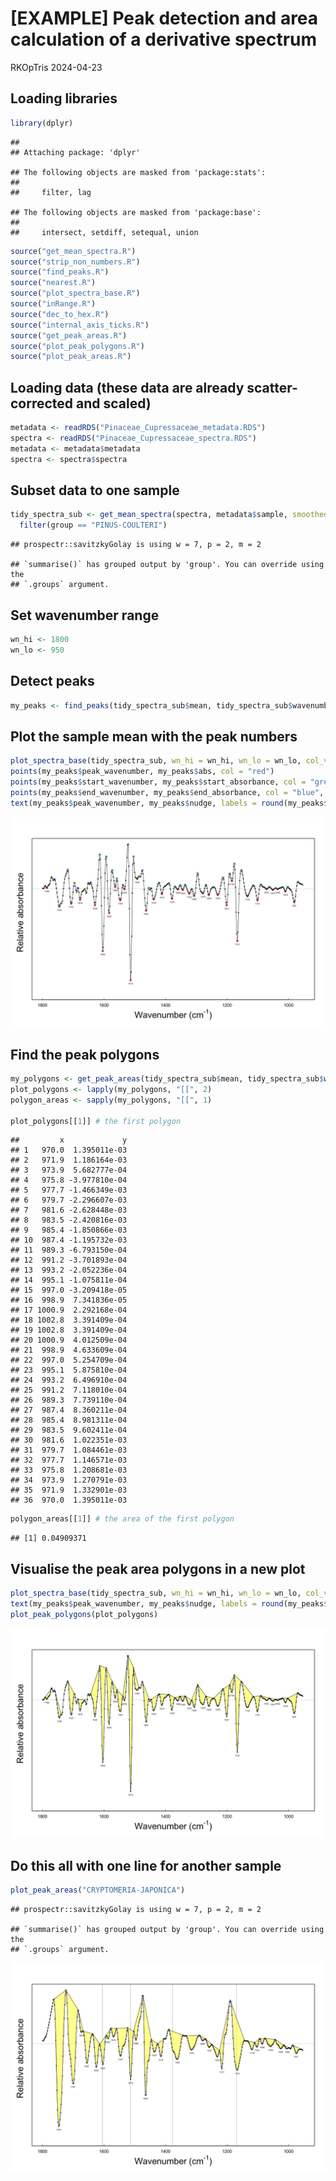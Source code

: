 \[EXAMPLE\] Peak detection and area calculation of a derivative spectrum
================
RKOpTris
2024-04-23

## Loading libraries

``` r
library(dplyr)
```

    ## 
    ## Attaching package: 'dplyr'

    ## The following objects are masked from 'package:stats':
    ## 
    ##     filter, lag

    ## The following objects are masked from 'package:base':
    ## 
    ##     intersect, setdiff, setequal, union

``` r
source("get_mean_spectra.R")
source("strip_non_numbers.R")
source("find_peaks.R")
source("nearest.R")
source("plot_spectra_base.R")
source("inRange.R")
source("dec_to_hex.R")
source("internal_axis_ticks.R")
source("get_peak_areas.R")
source("plot_peak_polygons.R")
source("plot_peak_areas.R")
```

## Loading data (these data are already scatter-corrected and scaled)

``` r
metadata <- readRDS("Pinaceae_Cupressaceae_metadata.RDS")
spectra <- readRDS("Pinaceae_Cupressaceae_spectra.RDS")
metadata <- metadata$metadata
spectra <- spectra$spectra
```

## Subset data to one sample

``` r
tidy_spectra_sub <- get_mean_spectra(spectra, metadata$sample, smoothed_derivative = T, w = 7) %>% 
  filter(group == "PINUS-COULTERI")
```

    ## prospectr::savitzkyGolay is using w = 7, p = 2, m = 2

    ## `summarise()` has grouped output by 'group'. You can override using the
    ## `.groups` argument.

## Set wavenumber range

``` r
wn_hi <- 1800
wn_lo <- 950
```

## Detect peaks

``` r
my_peaks <- find_peaks(tidy_spectra_sub$mean, tidy_spectra_sub$wavenumber, wn_hi = wn_hi, wn_lo = wn_lo, ndowns = 3, type = "trough")
```

## Plot the sample mean with the peak numbers

``` r
plot_spectra_base(tidy_spectra_sub, wn_hi = wn_hi, wn_lo = wn_lo, col_vector = "#000000", point_size = 0.5)
points(my_peaks$peak_wavenumber, my_peaks$abs, col = "red")
points(my_peaks$start_wavenumber, my_peaks$start_absorbance, col = "green", pch = 3)
points(my_peaks$end_wavenumber, my_peaks$end_absorbance, col = "blue", pch = 4)
text(my_peaks$peak_wavenumber, my_peaks$nudge, labels = round(my_peaks$peak_wavenumber, 0), cex = 0.5)
```

![](%5BEXAMPLE%5D-Peak-detection-and-area-calculation_files/figure-gfm/s05-1.png)<!-- -->

## Find the peak polygons

``` r
my_polygons <- get_peak_areas(tidy_spectra_sub$mean, tidy_spectra_sub$wavenumber, my_peaks)
plot_polygons <- lapply(my_polygons, "[[", 2)
polygon_areas <- sapply(my_polygons, "[[", 1)

plot_polygons[[1]] # the first polygon
```

    ##         x             y
    ## 1   970.0  1.395011e-03
    ## 2   971.9  1.186164e-03
    ## 3   973.9  5.682777e-04
    ## 4   975.8 -3.977810e-04
    ## 5   977.7 -1.466349e-03
    ## 6   979.7 -2.296607e-03
    ## 7   981.6 -2.628448e-03
    ## 8   983.5 -2.420816e-03
    ## 9   985.4 -1.850866e-03
    ## 10  987.4 -1.195732e-03
    ## 11  989.3 -6.793150e-04
    ## 12  991.2 -3.701893e-04
    ## 13  993.2 -2.052236e-04
    ## 14  995.1 -1.075811e-04
    ## 15  997.0 -3.209418e-05
    ## 16  998.9  7.341836e-05
    ## 17 1000.9  2.292168e-04
    ## 18 1002.8  3.391409e-04
    ## 19 1002.8  3.391409e-04
    ## 20 1000.9  4.012509e-04
    ## 21  998.9  4.633609e-04
    ## 22  997.0  5.254709e-04
    ## 23  995.1  5.875810e-04
    ## 24  993.2  6.496910e-04
    ## 25  991.2  7.118010e-04
    ## 26  989.3  7.739110e-04
    ## 27  987.4  8.360211e-04
    ## 28  985.4  8.981311e-04
    ## 29  983.5  9.602411e-04
    ## 30  981.6  1.022351e-03
    ## 31  979.7  1.084461e-03
    ## 32  977.7  1.146571e-03
    ## 33  975.8  1.208681e-03
    ## 34  973.9  1.270791e-03
    ## 35  971.9  1.332901e-03
    ## 36  970.0  1.395011e-03

``` r
polygon_areas[[1]] # the area of the first polygon
```

    ## [1] 0.04909371

## Visualise the peak area polygons in a new plot

``` r
plot_spectra_base(tidy_spectra_sub, wn_hi = wn_hi, wn_lo = wn_lo, col_vector = "#000000", point_size = 0.5)
text(my_peaks$peak_wavenumber, my_peaks$nudge, labels = round(my_peaks$peak_wavenumber, 0), cex = 0.5)
plot_peak_polygons(plot_polygons)
```

![](%5BEXAMPLE%5D-Peak-detection-and-area-calculation_files/figure-gfm/s07-1.png)<!-- -->

## Do this all with one line for another sample

``` r
plot_peak_areas("CRYPTOMERIA-JAPONICA")
```

    ## prospectr::savitzkyGolay is using w = 7, p = 2, m = 2

    ## `summarise()` has grouped output by 'group'. You can override using the
    ## `.groups` argument.

![](%5BEXAMPLE%5D-Peak-detection-and-area-calculation_files/figure-gfm/s08-1.png)<!-- -->
